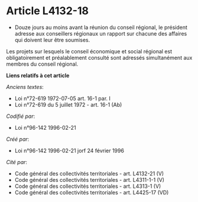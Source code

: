 # Article L4132-18

- Douze jours au moins avant la réunion du conseil régional, le président adresse aux conseillers régionaux un rapport sur
chacune des affaires qui doivent leur être soumises.

Les projets sur lesquels le conseil économique et social régional est obligatoirement et préalablement consulté sont adressés
simultanément aux membres du conseil régional.

**Liens relatifs à cet article**

_Anciens textes_:

  - Loi n°72-619 1972-07-05 art. 16-1 par. I
  - Loi n°72-619 du 5 juillet 1972 - art. 16-1 (Ab)

_Codifié par_:

  - Loi n°96-142 1996-02-21

_Créé par_:

  - Loi n°96-142 1996-02-21 jorf 24 février 1996

_Cité par_:

  - Code général des collectivités territoriales - art. L4132-21 (V)
  - Code général des collectivités territoriales - art. L4311-1-1 (V)
  - Code général des collectivités territoriales - art. L4313-1 (V)
  - Code général des collectivités territoriales - art. L4425-17 (VD)
